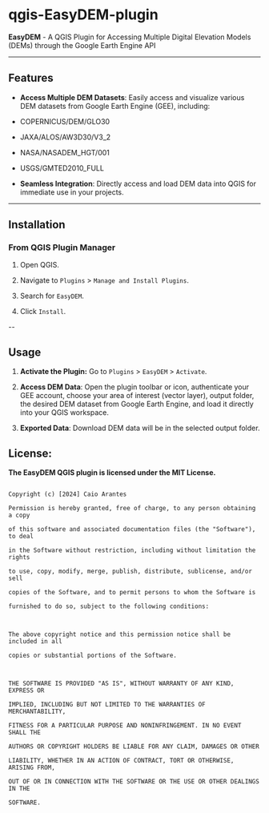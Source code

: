 
# qgis-EasyDEM-plugin

  

**EasyDEM** - A QGIS Plugin for Accessing Multiple Digital Elevation Models (DEMs) through the Google Earth Engine API

  

---

  

## Features

  

-  **Access Multiple DEM Datasets**: Easily access and visualize various DEM datasets from Google Earth Engine (GEE), including:

- COPERNICUS/DEM/GLO30

- JAXA/ALOS/AW3D30/V3_2

- NASA/NASADEM_HGT/001

- USGS/GMTED2010_FULL

-  **Seamless Integration**: Directly access and load DEM data into QGIS for immediate use in your projects.

  

---

  

## Installation

  

### From QGIS Plugin Manager

1. Open QGIS.

2. Navigate to `Plugins` > `Manage and Install Plugins`.

3. Search for `EasyDEM`.

4. Click `Install`.

  

--

  

## Usage

  

1.  **Activate the Plugin:** Go to `Plugins` > `EasyDEM` > `Activate`.

2.  **Access DEM Data**: Open the plugin toolbar or icon, authenticate your GEE account, choose your area of interest (vector layer), output folder, the desired DEM dataset from Google Earth Engine, and load it directly into your QGIS workspace.

4.  **Exported Data**: Download DEM data will be in the selected output folder.
  
  

## License:

  

**The EasyDEM QGIS plugin is licensed under the MIT License.**

```

Copyright (c) [2024] Caio Arantes

Permission is hereby granted, free of charge, to any person obtaining a copy

of this software and associated documentation files (the "Software"), to deal

in the Software without restriction, including without limitation the rights

to use, copy, modify, merge, publish, distribute, sublicense, and/or sell

copies of the Software, and to permit persons to whom the Software is

furnished to do so, subject to the following conditions:

  

The above copyright notice and this permission notice shall be included in all

copies or substantial portions of the Software.

  

THE SOFTWARE IS PROVIDED "AS IS", WITHOUT WARRANTY OF ANY KIND, EXPRESS OR

IMPLIED, INCLUDING BUT NOT LIMITED TO THE WARRANTIES OF MERCHANTABILITY,

FITNESS FOR A PARTICULAR PURPOSE AND NONINFRINGEMENT. IN NO EVENT SHALL THE

AUTHORS OR COPYRIGHT HOLDERS BE LIABLE FOR ANY CLAIM, DAMAGES OR OTHER

LIABILITY, WHETHER IN AN ACTION OF CONTRACT, TORT OR OTHERWISE, ARISING FROM,

OUT OF OR IN CONNECTION WITH THE SOFTWARE OR THE USE OR OTHER DEALINGS IN THE

SOFTWARE.

```
